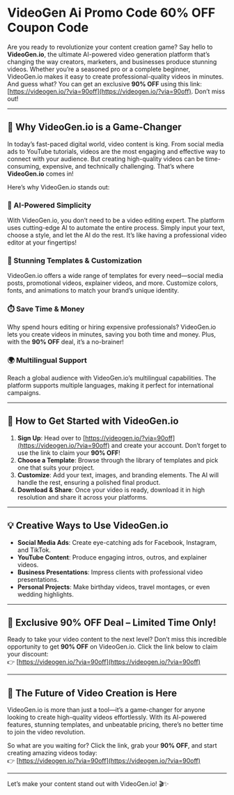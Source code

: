 # VideoGen Ai Promo Code 60% OFF Coupon Code 

Are you ready to revolutionize your content creation game? Say hello to **VideoGen.io**, the ultimate AI-powered video generation platform that’s changing the way creators, marketers, and businesses produce stunning videos. Whether you’re a seasoned pro or a complete beginner, VideoGen.io makes it easy to create professional-quality videos in minutes. And guess what? You can get an exclusive **90% OFF** using this link: [https://videogen.io/?via=90off](https://videogen.io/?via=90off). Don’t miss out!  

---

## 🌟 Why VideoGen.io is a Game-Changer  

In today’s fast-paced digital world, video content is king. From social media ads to YouTube tutorials, videos are the most engaging and effective way to connect with your audience. But creating high-quality videos can be time-consuming, expensive, and technically challenging. That’s where **VideoGen.io** comes in!  

Here’s why VideoGen.io stands out:  

### 🎯 AI-Powered Simplicity  
With VideoGen.io, you don’t need to be a video editing expert. The platform uses cutting-edge AI to automate the entire process. Simply input your text, choose a style, and let the AI do the rest. It’s like having a professional video editor at your fingertips!  

### 🎨 Stunning Templates & Customization  
VideoGen.io offers a wide range of templates for every need—social media posts, promotional videos, explainer videos, and more. Customize colors, fonts, and animations to match your brand’s unique identity.  

### ⏱️ Save Time & Money  
Why spend hours editing or hiring expensive professionals? VideoGen.io lets you create videos in minutes, saving you both time and money. Plus, with the **90% OFF** deal, it’s a no-brainer!  

### 🌍 Multilingual Support  
Reach a global audience with VideoGen.io’s multilingual capabilities. The platform supports multiple languages, making it perfect for international campaigns.  

---

## 🚀 How to Get Started with VideoGen.io  

1. **Sign Up**: Head over to [https://videogen.io/?via=90off](https://videogen.io/?via=90off) and create your account. Don’t forget to use the link to claim your **90% OFF**!  
2. **Choose a Template**: Browse through the library of templates and pick one that suits your project.  
3. **Customize**: Add your text, images, and branding elements. The AI will handle the rest, ensuring a polished final product.  
4. **Download & Share**: Once your video is ready, download it in high resolution and share it across your platforms.  

---

## 💡 Creative Ways to Use VideoGen.io  

- **Social Media Ads**: Create eye-catching ads for Facebook, Instagram, and TikTok.  
- **YouTube Content**: Produce engaging intros, outros, and explainer videos.  
- **Business Presentations**: Impress clients with professional video presentations.  
- **Personal Projects**: Make birthday videos, travel montages, or even wedding highlights.  

---

## 🤑 Exclusive 90% OFF Deal – Limited Time Only!  

Ready to take your video content to the next level? Don’t miss this incredible opportunity to get **90% OFF** on VideoGen.io. Click the link below to claim your discount:  
👉 [https://videogen.io/?via=90off](https://videogen.io/?via=90off)  

---

## 🌈 The Future of Video Creation is Here  

VideoGen.io is more than just a tool—it’s a game-changer for anyone looking to create high-quality videos effortlessly. With its AI-powered features, stunning templates, and unbeatable pricing, there’s no better time to join the video revolution.  

So what are you waiting for? Click the link, grab your **90% OFF**, and start creating amazing videos today:  
👉 [https://videogen.io/?via=90off](https://videogen.io/?via=90off)  

---

Let’s make your content stand out with VideoGen.io! 🎬✨
